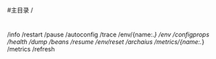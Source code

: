 #主目录
/
#
/info
/restart
/pause
/autoconfig
/trace
/env/{name:.*}
/env
/configprops
/health
/dump
/beans
/resume
/env/reset
/archaius
/metrics/{name:.*}
/metrics
/refresh


